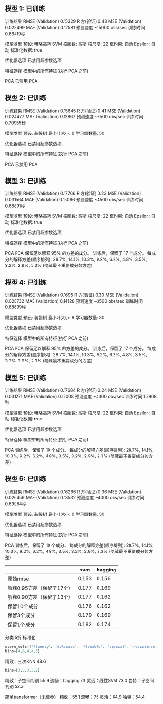 
## 模型 1: 已训练

训练结果
RMSE (Validation)	0.15329	R 方(验证)	0.43	MSE (Validation)	0.023499	MAE (Validation)	0.12581	预测速度	~15000 obs/sec	训练时间	0.66419秒 

模型类型
预设: 粗略高斯 SVM
核函数: 高斯
核尺度: 22
框约束: 自动
Epsilon: 自动
标准化数据: true

优化器选项
已禁用超参数选项

特征选择
模型中的所有特征(执行 PCA 之前)

PCA
已禁用 PCA

## 模型 2: 已训练

训练结果
RMSE (Validation)	0.15645	R 方(验证)	0.41	MSE (Validation)	0.024477	MAE (Validation)	0.12867	预测速度	~7500 obs/sec	训练时间	0.70955秒 

模型类型
预设: 装袋树
最小叶大小: 8
学习器数量: 30

优化器选项
已禁用超参数选项

特征选择
模型中的所有特征(执行 PCA 之前)

PCA
已禁用 PCA



## 模型 3: 已训练

训练结果
RMSE (Validation)	0.17766	R 方(验证)	0.23	MSE (Validation)	0.031564	MAE (Validation)	0.15066	预测速度	~4500 obs/sec	训练时间	0.68891秒 

模型类型
预设: 粗略高斯 SVM
核函数: 高斯
核尺度: 22
框约束: 自动
Epsilon: 自动
标准化数据: true

优化器选项
已禁用超参数选项

特征选择
模型中的所有特征(执行 PCA 之前)

PCA
PCA 保留足以解释 95% 的方差的成分。
训练后，保留了 17 个成分。
每成分的解释方差(顺序排列): 28.7%, 14.1%, 10.3%, 9.2%, 6.2%, 4.8%, 3.5%, 3.2%, 2.9%, 2.3% (隐藏最不重要成分的方差)

## 模型 4: 已训练

训练结果
RMSE (Validation)	0.1695	R 方(验证)	0.30	MSE (Validation)	0.028732	MAE (Validation)	0.14128	预测速度	~3500 obs/sec	训练时间	0.68699秒 

模型类型
预设: 装袋树
最小叶大小: 8
学习器数量: 30

优化器选项
已禁用超参数选项

特征选择
模型中的所有特征(执行 PCA 之前)

PCA
PCA 保留足以解释 95% 的方差的成分。
训练后，保留了 17 个成分。
每成分的解释方差(顺序排列): 28.7%, 14.1%, 10.3%, 9.2%, 6.2%, 4.8%, 3.5%, 3.2%, 2.9%, 2.3% (隐藏最不重要成分的方差)

## 模型 5: 已训练

训练结果
RMSE (Validation)	0.17684	R 方(验证)	0.24	MSE (Validation)	0.031271	MAE (Validation)	0.15008	预测速度	~4300 obs/sec	训练时间	1.5908秒 

模型类型
预设: 粗略高斯 SVM
核函数: 高斯
核尺度: 22
框约束: 自动
Epsilon: 自动
标准化数据: true

优化器选项
已禁用超参数选项

特征选择
模型中的所有特征(执行 PCA 之前)

PCA
训练后，保留了 10 个成分。
每成分的解释方差(顺序排列): 28.7%, 14.1%, 10.3%, 9.2%, 6.2%, 4.8%, 3.5%, 3.2%, 2.9%, 2.3% (隐藏最不重要成分的方差)

## 模型 6: 已训练

训练结果
RMSE (Validation)	0.16266	R 方(验证)	0.36	MSE (Validation)	0.026459	MAE (Validation)	0.13532	预测速度	~4000 obs/sec	训练时间	0.69084秒 

模型类型
预设: 装袋树
最小叶大小: 8
学习器数量: 30

优化器选项
已禁用超参数选项

特征选择
模型中的所有特征(执行 PCA 之前)

PCA
训练后，保留了 10 个成分。
每成分的解释方差(顺序排列): 28.7%, 14.1%, 10.3%, 9.2%, 6.2%, 4.8%, 3.5%, 3.2%, 2.9%, 2.3% (隐藏最不重要成分的方差)


|                            | svm   | bagging |
|----------------------------|-------|---------|
| 原始rmse                   | 0.153 | 0.156   |
| 解释0.95方差（保留了17个） | 0.177 | 0.169   |
| 解释0.90方差（保留了13个） | 0.177 | 0.162   |
| 保留10个成分               | 0.176 | 0.162   |
| 保留3个成分                | 0.179 | 0.169   |
| 保留1个成分                | 0.182 | 0.174   |


分类 5折 标准化

```python
score_cols=['fluency', 'delicate', 'flexable', 'special', 'resistance']  
bins=[4,6,4,4,3]
```

精致：三次KNN 48.6

```python
bins=[3,5,3,3,2]
```

精致：子空间判别 55.9
流畅：bagging 73
灵活：线性SVM 73.0
独特：子空间判别 52.3

简单transformer（未调参）
精致：55.1
流畅：75
灵活：64.9
独特：54.4

